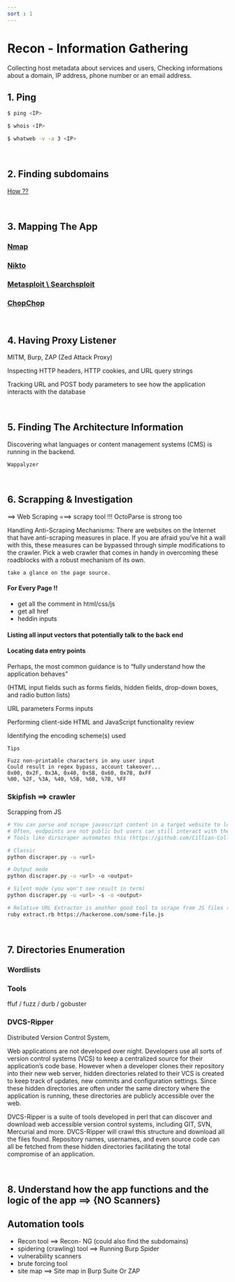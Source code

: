 ```yaml
---
sort : 1
--- 
```


# Recon - Information Gathering

Collecting host metadata about services and users, Checking informations about a domain, IP address, phone number or an email address.


## 1. Ping

```bash
$ ping <IP>

$ whois <IP>

$ whatweb -v -a 3 <IP>
```
<!-- # Enhanced Whois
https://domainbigdata.com
https://whois.domaintools.com
https://www.ip2location.com
https://whoisology.com

# myip.ms can provie additional informations
https://myip.ms/

# Get ASN for your target
bgp.he.net

# Pear is a tool used to get informations about an AS
https://github.com/routeur/Pear
python3 Pear.py -a [ASNumber]

# You can identify IP block owned by a company
ipv4info.com

# IP Reputation
https://reputation.team-cymru.com/ -->

<br>

## 2. Finding subdomains

[How ??](https://o54ma-4l5h4r1f.github.io/Web%20Exploitation/Subdomain%20enumeration%20&%20%20takeover.html)

<br>

## 3. Mapping The App

### [Nmap](https://o54ma-4l5h4r1f.github.io/Commands%20&%20Tools/Networking.html#namp)


<!-- ### Nessus:
Nessus is a commercial vulnerability scanner. Its purpose is to identify vulnerable applications running on a system and provides a variety of details about potentially exploitable vulnerabilities. Nessus is a paid product, but the comprehensive information that it provides can make it a worthwhile investment for a hacker. -->


### [Nikto](https://o54ma-4l5h4r1f.github.io/Commands%20&%20Tools/Networking.html#nikto)



### [Metasploit \ Searchsploit](https://o54ma-4l5h4r1f.github.io/Commands%20&%20Tools/Metasploit.html#metasploit-framework-msf)  



### [ChopChop](https://github.com/michelin/ChopChop)



<!-- - Nikto, What Web ,  , wpscane ???  -->







<br>

## 4. Having Proxy Listener

MITM, Burp, ZAP (Zed Attack Proxy) 

Inspecting HTTP headers, HTTP cookies, and URL query strings

Tracking URL and POST body parameters to see how the application interacts with the database


<br>

## 5. Finding The Architecture Information

Discovering what languages or content management systems (CMS) is running in the backend.

`Wappalyzer`


<br>

## 6. Scrapping & Investigation

==> Web Scraping  ===> scrapy tool !!!  OctoParse  is strong too

Handling Anti-Scraping Mechanisms: There are websites on the Internet that have anti-scraping measures in place. If you are afraid you’ve hit a wall with this, these measures can be bypassed through simple modifications to the crawler. Pick a web crawler that comes in handy in overcoming these roadblocks with a robust mechanism of its own.

```note
take a glance on the page source.
```

#### For Every Page !! 


- get all the comment in html/css/js 
- get all href 
- heddin inputs

#### Listing all input vectors that potentially talk to the back end
#### Locating data entry points 

Perhaps, the most common guidance is to “fully understand how the application behaves”

(HTML input fields such as forms fields, hidden fields, drop-down boxes, and radio button lists)

URL parameters 
Forms inputs 



Performing client-side HTML and JavaScript functionality review


Identifying the encoding scheme(s) used





```note
Tips

Fuzz non-printable characters in any user input
Could result in regex bypass, account takeover...
0x00, 0x2F, 0x3A, 0x40, 0x5B, 0x60, 0x7B, 0xFF
%00, %2F, %3A, %40, %5B, %60, %7B, %FF
```

### Skipfish ==> crawler






Scrapping from JS
```bash
# You can parse and scrape javascript content in a target website to look for hidden subdomains or interesting paths
# Often, endpoints are not public but users can still interact with them
# Tools like dirscraper automates this (https://github.com/Cillian-Collins/dirscraper)

# Classic
python discraper.py -u <url>

# Output mode
python discraper.py -u <url> -o <output>

# Silent mode (you won't see result in term)
python discraper.py -u <url> -s -o <output>

# Relative URL Extractor is another good tool to scrape from JS files (https://github.com/jobertabma/relative-url-extractor)
ruby extract.rb https://hackerone.com/some-file.js
```



<br>

## 7. Directories Enumeration 

### Wordlists 

### Tools

ffuf / fuzz / durb / gobuster



### DVCS-Ripper

Distributed Version Control System, 

Web applications are not developed over night. Developers use all sorts of version control systems (VCS) to keep a centralized source for their application’s code base. However when a developer clones their repository into their new web server, hidden directories related to their VCS is created to keep track of updates, new commits and configuration settings. Since these hidden directories are often under the same directory where the application is running, these directories are publicly accessible over the web.

DVCS-Ripper is a suite of tools developed in perl that can discover and download web accessible version control systems, including GIT, SVN, Mercurial and more. DVCS-Ripper will crawl this structure and download all the files found. Repository names, usernames, and even source code can all be fetched from these hidden directories facilitating the total compromise of an application.












<br>

## 8. Understand how the app functions and the logic of the app ==> {NO Scanners}








## Automation tools 

* Recon tool ==> Recon- NG (could also find the subdomains)
* spidering (crawling) tool ==> Running Burp Spider
* vulnerability scanners 
* brute forcing tool 
* site map ==> Site map in Burp Suite Or ZAP 



